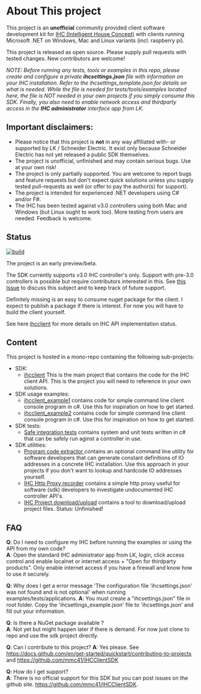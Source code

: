 # About This project

This project is an **unofficial** community provided client software development kit for [IHC (Intelligent House Concept)](https://www.lk.dk/professionel/produktoversigt/intelligente-systemer/ihc/) with clients running Microsoft .NET on Windows, Mac and Linux variants (incl. raspberry pi).

This project is released as open source. Please supply pull requests with tested changes. New contributors are welcome!

*NOTE: Before running any tests, tools or examples in this repo, please create and configure a private **ihcsettings.json** file with information on your IHC installation. Refer to the ihcsettings_template.json for details on what is needed. While the file is needed for tests/tools/examples located here, the file is NOT needed in your own projects if you simply consume this SDK. Finally, you also need to enable network access and thirdparty access in the **IHC administrator** interface app from LK.*

## Important disclaimers:

* Please notice that this project is **not** in any way affiliated with- or supported by LK / Schneider Electric. It exist only because Schneider Electric has not yet released a public SDK themselves.
* The project is unofficial, unfinished and may contain serious bugs. Use at your own risk!
* The project is only partially supported. You are welcome to report bugs and feature requests but don't expect quick solutions unless you supply tested pull-requests as well (or offer to pay the author(s) for support).
* The project is intended for experienced .NET developers using C# and/or F#.
* The IHC has been tested against v3.0 controllers using both Mac and Windows (but Linux ought to work too). More testing from users are needed. Feedback is welcome.

## Status

[![build](https://github.com/mmc41/IHCClientSDK/actions/workflows/build-validation.yml/badge.svg)](https://github.com/mmc41/IHCClientSDK/actions/workflows/build-validation.yml)

The project is an early preview/beta.

The SDK currently supports v3.0 IHC controller's only. Support with pre-3.0 controllers is possible but require contributors interested in this. See [this Issue](https://github.com/mmc41/IHCClientSDK/issues/1) to discuss this subject and to keep track of future support.

Definitely missing is an easy to consume nuget package for the client. I expect to publish a package if there is interest. For now you will have to build the client yourself. 

See here [ihcclient](ihcclient/README.md#Status) for more details on IHC API implementation status.

## Content

This project is hosted in a mono-repo containing the following sub-projects:

* SDK:
    * [ihcclient](ihcclient/README.md) This is the main project that contains the code for the IHC client API. This is the project you will need to reference in your own solutions.
* SDK usage examples:
    * [ihcclient_example1](examples\ihcclient_example1/README.md) contains code for simple command line client console program in c#. Use this for inspiration on how to get started.
    * [ihcclient_example2](examples\ihcclient_example2/README.md) contains code for simple command line client console program in c#. Use this for inspiration on how to get started.
* SDK tests:
    * [Safe integration tests](tests/safe_integration_tests/README.md) contains system and unit tests written in c# that can be safely run aginst a controller in use.
* SDK utilities:
    * [Program code extractor ](utilities/ihc_httpproxyrecorder/README.md) contains an optional command line utility for software developers that can generate constant definitions of IO addresses in a concrete IHC installation. Use this approach in your projects if you don't want to lookup and hardcode IO addresses yourself.
    * [IHC Http Proxy recorder](utilities/ihc_httpproxyrecorder/README.md) contains a simple http proxy useful for software (sdk) developers to investigate undocumented IHC controller API's.
    * [IHC Project download/upload](utilities/ihc_project_download_upload/README.md) contains a tool to download/upload project files. Status: Unfinished!

## FAQ

**Q**: Do I need to configure my IHC before running the examples or using the API from my own code?  
**A**: Open the standard IHC administrator app from LK, login, click access control and enable localnet or internet access + "Open for thirdparty products". Only enable internet access if you have a firewall and know how to use it securely. 

**Q**: Why does I get a error message 'The configuration file 'ihcsettings.json' was not found and is not optional' when running examples/tests/applications.
**A**: You must create a "ihcsettings.json" file in root folder. Copy the 'ihcsettings_example.json' file to 'ihcsettings.json' and fill out your information.

**Q**: Is there a NuGet package available ?  
**A**: Not yet but might happen later if there is demand. For now just clone to repo and use the sdk project directly.

**Q**: Can I contribute to this project?
**A**: Yes please. See https://docs.github.com/en/get-started/quickstart/contributing-to-projects and https://github.com/mmc41/IHCClientSDK

**Q**: How do I get support?  
**A**: There is no official support for this SDK but you can post issues on the github site. https://github.com/mmc41/IHCClientSDK.
